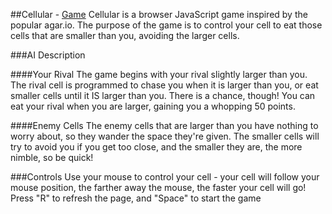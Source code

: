 ##Cellular - [Game][link]
Cellular is a browser JavaScript game inspired by the popular agar.io. The purpose
of the game is to control your cell to eat those cells that are smaller than you,
avoiding the larger cells.

###AI Description

####Your Rival
The game begins with your rival slightly larger than you. The rival cell is programmed
to chase you when it is larger than you, or eat smaller cells until it IS larger
than you. There is a chance, though! You can eat your rival when you are larger,
gaining you a whopping 50 points.

####Enemy Cells
The enemy cells that are larger than you have nothing to worry about, so they wander
the space they're given. The smaller cells will try to avoid you if you get too close,
and the smaller they are, the more nimble, so be quick!

###Controls
Use your mouse to control your cell - your cell will follow your mouse position,
the farther away the mouse, the faster your cell will go!
Press "R" to refresh the page, and "Space" to start the game



[link]: http://www.google.com
